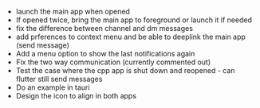 - launch the main app when opened
- If opened twice, bring the main app to foreground or launch it if needed
- fix the difference between channel and dm messages
- add prferences to context menu and be able to deeplink the main app (send message)
- Add a menu option to show the last notifications again
- Fix the two way communication (currently commented out)
- Test the case where the cpp app is shut down and reopened - can flutter still send messages
- Do an example in tauri
- Design the icon to align in both apps